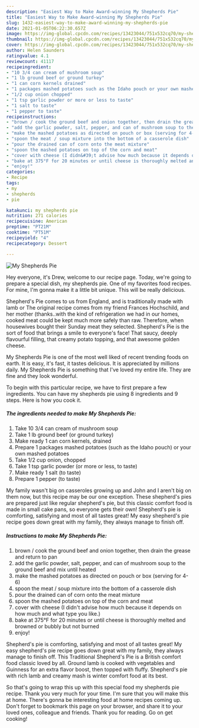 ```yaml
---
description: "Easiest Way to Make Award-winning My Shepherds Pie"
title: "Easiest Way to Make Award-winning My Shepherds Pie"
slug: 1432-easiest-way-to-make-award-winning-my-shepherds-pie
date: 2021-01-05T06:22:30.657Z
image: https://img-global.cpcdn.com/recipes/13423044/751x532cq70/my-shepherds-pie-recipe-main-photo.jpg
thumbnail: https://img-global.cpcdn.com/recipes/13423044/751x532cq70/my-shepherds-pie-recipe-main-photo.jpg
cover: https://img-global.cpcdn.com/recipes/13423044/751x532cq70/my-shepherds-pie-recipe-main-photo.jpg
author: Helen Saunders
ratingvalue: 4.1
reviewcount: 41117
recipeingredient:
- "10 3/4 can cream of mushroom soup"
- "1 lb ground beef or ground turkey"
- "1 can corn kernels drained"
- "1 packages mashed potatoes such as the Idaho pouch or your own mashed potatoes"
- "1/2 cup onion chopped"
- "1 tsp garlic powder or more or less to taste"
- "1 salt to taste"
- "1 pepper to taste"
recipeinstructions:
- "brown / cook the ground beef and onion together, then drain the grease and return to pan"
- "add the garlic powder, salt, pepper, and can of mushroom soup to the ground beef and mix until heated"
- "make the mashed potatoes as directed on pouch or box (serving for 4-6)"
- "spoon the meat / soup mixture into the bottom of a casserole dish"
- "pour the drained can of corn onto the meat mixture"
- "spoon the mashed potatoes on top of the corn and meat"
- "cover with cheese (I didn&#39;t advise how much because it depends on how much and what type you like.)"
- "bake at 375°F for 20 minutes or until cheese is thoroughly melted and browned or bubbly but not burned"
- "enjoy!"
categories:
- Recipe
tags:
- my
- shepherds
- pie

katakunci: my shepherds pie 
nutrition: 271 calories
recipecuisine: American
preptime: "PT21M"
cooktime: "PT51M"
recipeyield: "4"
recipecategory: Dessert

---
```



![My Shepherds Pie](https://img-global.cpcdn.com/recipes/13423044/751x532cq70/my-shepherds-pie-recipe-main-photo.jpg)

Hey everyone, it's Drew, welcome to our recipe page. Today, we're going to prepare a special dish, my shepherds pie. One of my favorites food recipes. For mine, I'm gonna make it a little bit unique. This will be really delicious.

Shepherd&#39;s Pie comes to us from England, and is traditionally made with lamb or The original recipe comes from my friend Frances Hochschild, and her mother (thanks..with the kind of refrigeration we had in our homes, cooked meat could be kept much more safely than raw. Therefore, when housewives bought their Sunday meat they selected. Shepherd&#39;s Pie is the sort of food that brings a smile to everyone&#39;s face! That saucy, deeply flavourful filling, that creamy potato topping, and that awesome golden cheese.

My Shepherds Pie is one of the most well liked of recent trending foods on earth. It is easy, it's fast, it tastes delicious. It is appreciated by millions daily. My Shepherds Pie is something that I've loved my entire life. They are fine and they look wonderful.


To begin with this particular recipe, we have to first prepare a few ingredients. You can have my shepherds pie using 8 ingredients and 9 steps. Here is how you cook it.

<!--inarticleads1-->

##### The ingredients needed to make My Shepherds Pie:

1. Take 10 3/4 can cream of mushroom soup
1. Take 1 lb ground beef (or ground turkey)
1. Make ready 1 can corn kernels, drained
1. Prepare 1 packages mashed potatoes (such as the Idaho pouch) or your own mashed potatoes
1. Take 1/2 cup onion, chopped
1. Take 1 tsp garlic powder (or more or less, to taste)
1. Make ready 1 salt (to taste)
1. Prepare 1 pepper (to taste)


My family wasn&#39;t big on casseroles growing up and John and I aren&#39;t big on them now, but this recipe may be our one exception. These shepherd&#39;s pies are prepared just like regular shepherd&#39;s pie, but this classic comfort food is made in small cake pans, so everyone gets their own! Shepherd&#39;s pie is comforting, satisfying and most of all tastes great! My easy shepherd&#39;s pie recipe goes down great with my family, they always manage to finish off. 

<!--inarticleads2-->

##### Instructions to make My Shepherds Pie:

1. brown / cook the ground beef and onion together, then drain the grease and return to pan
1. add the garlic powder, salt, pepper, and can of mushroom soup to the ground beef and mix until heated
1. make the mashed potatoes as directed on pouch or box (serving for 4-6)
1. spoon the meat / soup mixture into the bottom of a casserole dish
1. pour the drained can of corn onto the meat mixture
1. spoon the mashed potatoes on top of the corn and meat
1. cover with cheese (I didn&#39;t advise how much because it depends on how much and what type you like.)
1. bake at 375°F for 20 minutes or until cheese is thoroughly melted and browned or bubbly but not burned
1. enjoy!


Shepherd&#39;s pie is comforting, satisfying and most of all tastes great! My easy shepherd&#39;s pie recipe goes down great with my family, they always manage to finish off. This Traditional Shepherd&#39;s Pie is a British comfort food classic loved by all. Ground lamb is cooked with vegetables and Guinness for an extra flavor boost, then topped with fluffy. Shepherd&#39;s pie with rich lamb and creamy mash is winter comfort food at its best. 

So that's going to wrap this up with this special food my shepherds pie recipe. Thank you very much for your time. I'm sure that you will make this at home. There's gonna be interesting food at home recipes coming up. Don't forget to bookmark this page on your browser, and share it to your loved ones, colleague and friends. Thank you for reading. Go on get cooking!
